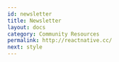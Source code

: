 ```yaml
---
id: newsletter
title: Newsletter
layout: docs
category: Community Resources
permalink: http://reactnative.cc/
next: style
---
```


